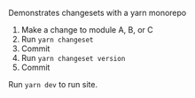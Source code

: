 Demonstrates changesets with a yarn monorepo

1. Make a change to module A, B, or C
2. Run `yarn changeset`
3. Commit
4. Run `yarn changeset version`
5. Commit

Run `yarn dev` to run site.
